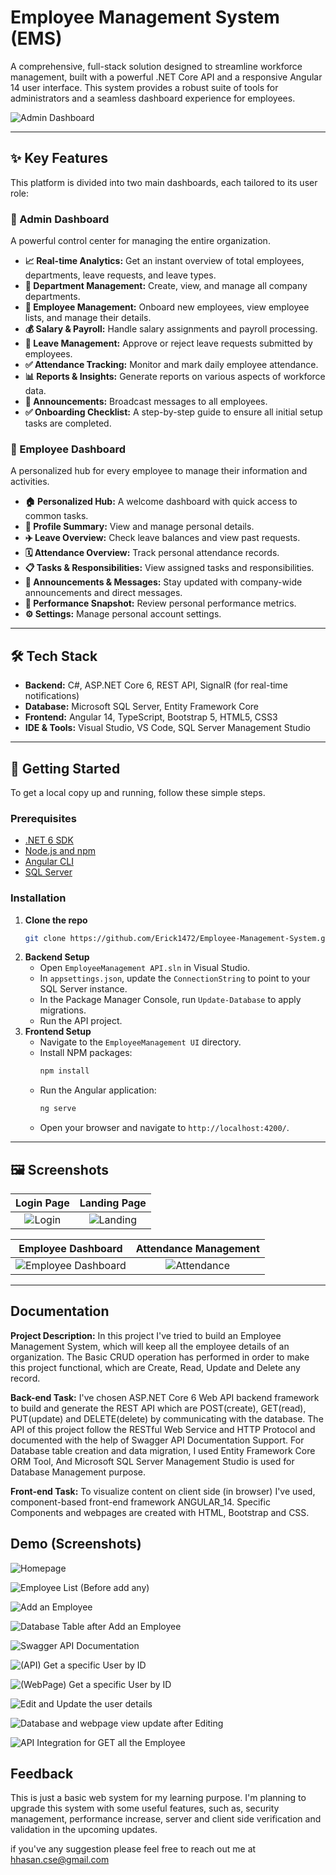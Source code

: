 # Employee Management System (EMS)

A comprehensive, full-stack solution designed to streamline workforce management, built with a powerful .NET Core API and a responsive Angular 14 user interface. This system provides a robust suite of tools for administrators and a seamless dashboard experience for employees.

![Admin Dashboard](./Screenshots/Employee%20Management%20System%20-%20Google%20Chrome%2006_22_2025%2011_39_54%20AM.png)

---

## ✨ Key Features

This platform is divided into two main dashboards, each tailored to its user role:

### 👑 Admin Dashboard
A powerful control center for managing the entire organization.
*   **📈 Real-time Analytics:** Get an instant overview of total employees, departments, leave requests, and leave types.
*   **🏢 Department Management:** Create, view, and manage all company departments.
*   **👥 Employee Management:** Onboard new employees, view employee lists, and manage their details.
*   **💰 Salary & Payroll:** Handle salary assignments and payroll processing.
*   **🌴 Leave Management:** Approve or reject leave requests submitted by employees.
*   **✅ Attendance Tracking:** Monitor and mark daily employee attendance.
*   **📊 Reports & Insights:** Generate reports on various aspects of workforce data.
*   **📢 Announcements:** Broadcast messages to all employees.
*   **✅ Onboarding Checklist:** A step-by-step guide to ensure all initial setup tasks are completed.

### 👤 Employee Dashboard
A personalized hub for every employee to manage their information and activities.
*   **🏠 Personalized Hub:** A welcome dashboard with quick access to common tasks.
*   **📝 Profile Summary:** View and manage personal details.
*   **✈️ Leave Overview:** Check leave balances and view past requests.
*   **🗓️ Attendance Overview:** Track personal attendance records.
*   **📋 Tasks & Responsibilities:** View assigned tasks and responsibilities.
*   **📣 Announcements & Messages:** Stay updated with company-wide announcements and direct messages.
*   **🚀 Performance Snapshot:** Review personal performance metrics.
*   **⚙️ Settings:** Manage personal account settings.

---

## 🛠️ Tech Stack

*   **Backend:** C#, ASP.NET Core 6, REST API, SignalR (for real-time notifications)
*   **Database:** Microsoft SQL Server, Entity Framework Core
*   **Frontend:** Angular 14, TypeScript, Bootstrap 5, HTML5, CSS3
*   **IDE & Tools:** Visual Studio, VS Code, SQL Server Management Studio

---

## 🚀 Getting Started

To get a local copy up and running, follow these simple steps.

### Prerequisites

*   [.NET 6 SDK](https://dotnet.microsoft.com/download/dotnet/6.0)
*   [Node.js and npm](https://nodejs.org/en/)
*   [Angular CLI](https://angular.io/cli)
*   [SQL Server](https://www.microsoft.com/en-us/sql-server/sql-server-downloads)

### Installation

1.  **Clone the repo**
    ```sh
    git clone https://github.com/Erick1472/Employee-Management-System.git
    ```
2.  **Backend Setup**
    *   Open `EmployeeManagement API.sln` in Visual Studio.
    *   In `appsettings.json`, update the `ConnectionString` to point to your SQL Server instance.
    *   In the Package Manager Console, run `Update-Database` to apply migrations.
    *   Run the API project.
3.  **Frontend Setup**
    *   Navigate to the `EmployeeManagement UI` directory.
    *   Install NPM packages:
        ```sh
        npm install
        ```
    *   Run the Angular application:
        ```sh
        ng serve
        ```
    *   Open your browser and navigate to `http://localhost:4200/`.

---

## 🖼️ Screenshots

| Login Page | Landing Page |
| :---: | :---: |
| ![Login](./Screenshots/Employee%20Management%20System%20-%20Google%20Chrome%2006_22_2025%2011_39_33%20AM.png) | ![Landing](./Screenshots/Employee%20Management%20System%20-%20Google%20Chrome%2006_22_2025%2011_40_51%20AM.png) |

| Employee Dashboard | Attendance Management |
| :---: | :---: |
| ![Employee Dashboard](./Screenshots/Employee%20Management%20System%20-%20Google%20Chrome%2006_22_2025%2011_40_13%20AM.png) | ![Attendance](./Screenshots/Employee%20Management%20System%20-%20Google%20Chrome%2006_22_2025%2_2041%20AM.png) |

---

## Documentation

**Project Description:** In this project I've tried to build an Employee Management System, which will keep all the employee details of an organization.
The Basic CRUD operation has performed in order to make this project functional, which are Create, Read, Update and Delete any record.

**Back-end Task:** I've chosen ASP.NET Core 6 Web API backend framework to build and generate the REST API which are POST(create), GET(read), PUT(update) and DELETE(delete) by communicating with the database.
The API of this project follow the RESTful Web Service and HTTP Protocol and documented with the help of Swagger API Documentation Support.
For Database table creation and data migration, I used Entity Framework Core ORM Tool, And Microsoft SQL Server Management Studio is used for Database Management purpose.

**Front-end Task:** To visualize content on client side (in browser) I've used, component-based front-end framework ANGULAR_14. 
Specific Components and webpages are created with HTML, Bootstrap and CSS.

## Demo (Screenshots)

![Homepage](https://github.com/h-Hasib/Employee-Management-System/blob/main/Screenshots/1.png)

![Employee List (Before add any)](https://github.com/h-Hasib/Employee-Management-System/blob/main/Screenshots/2.png)

![Add an Employee](https://github.com/h-Hasib/Employee-Management-System/blob/main/Screenshots/3.png)

![Database Table after Add an Employee](https://github.com/h-Hasib/Employee-Management-System/blob/main/Screenshots/4.png)

![Swagger API Documentation](https://github.com/h-Hasib/Employee-Management-System/blob/main/Screenshots/5.png)

![(API) Get a specific User by ID](https://github.com/h-Hasib/Employee-Management-System/blob/main/Screenshots/6.png)

![(WebPage) Get a specific User by ID](https://github.com/h-Hasib/Employee-Management-System/blob/main/Screenshots/7.png)

![Edit and Update the user details](https://github.com/h-Hasib/Employee-Management-System/blob/main/Screenshots/8.png)

![Database and webpage view update after Editing](https://github.com/h-Hasib/Employee-Management-System/blob/main/Screenshots/9.png)

![API Integration for GET all the Employee](https://github.com/h-Hasib/Employee-Management-System/blob/main/Screenshots/10.png)

## Feedback

This is just a basic web system for my learning purpose.
I'm planning to upgrade this system with some useful features, such as, security management, performance increase, server and client side verification and validation in the upcoming updates. 

if you've any suggestion please feel free to reach out me at hhasan.cse@gmail.com
